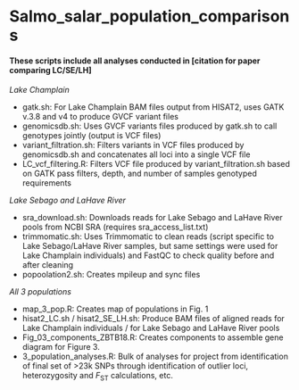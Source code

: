 # Salmo_salar_population_comparisons

#### These scripts include all analyses conducted in [citation for paper comparing LC/SE/LH]

_Lake Champlain_

* gatk.sh: For Lake Champlain BAM files output from HISAT2, uses GATK v.3.8 and v4 to produce GVCF variant files
* genomicsdb.sh: Uses GVCF variants files produced by gatk.sh to call genotypes jointly (output is VCF files)
* variant_filtration.sh: Filters variants in VCF files produced by genomicsdb.sh and concatenates all loci into a single VCF file
* LC_vcf_filtering.R: Filters VCF file produced by variant_filtration.sh based on GATK pass filters, depth, and number of samples genotyped requirements

_Lake Sebago and LaHave River_

* sra_download.sh: Downloads reads for Lake Sebago and LaHave River pools from NCBI SRA (requires sra_access_list.txt)
* trimmomatic.sh: Uses Trimmomatic to clean reads (script specific to Lake Sebago/LaHave River samples, but same settings were used for Lake Champlain individuals) and FastQC to check quality before and after cleaning
* popoolation2.sh: Creates mpileup and sync files

_All 3 populations_
* map_3_pop.R: Creates map of populations in Fig. 1
* hisat2_LC.sh / hisat2_SE_LH.sh: Produce BAM files of aligned reads for Lake Champlain individuals / for Lake Sebago and LaHave River pools
* Fig_03_components_ZBTB18.R: Creates components to assemble gene diagram for Figure 3.
* 3_population_analyses.R: Bulk of analyses for project from identification of final set of >23k SNPs through identification of outlier loci, heterozygosity and <i>F</i><sub>ST</sub> calculations, etc.
